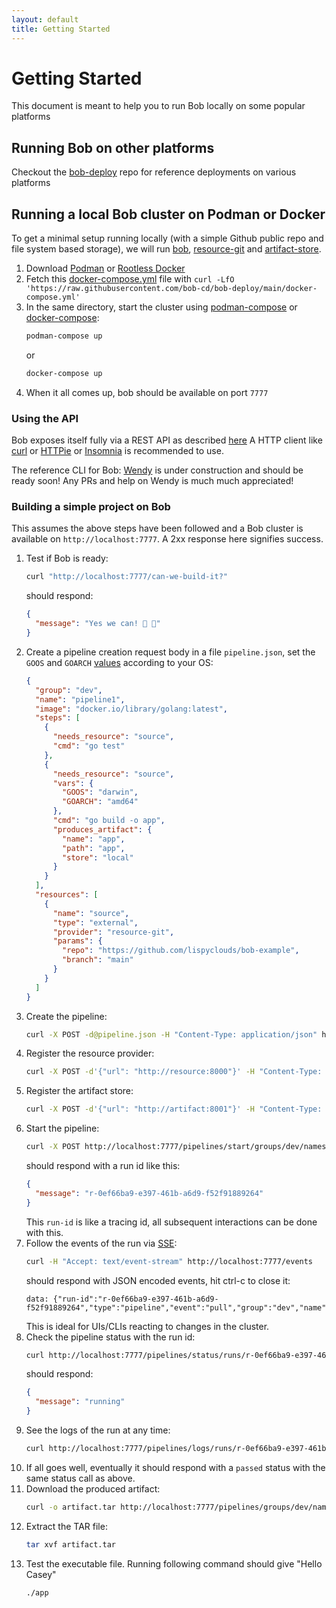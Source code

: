 ```yaml
---
layout: default
title: Getting Started
---
```


# Getting Started

This document is meant to help you to run Bob locally on some popular platforms

## Running Bob on other platforms

Checkout the [bob-deploy](https://github.com/bob-cd/bob-deploy) repo for reference deployments on various platforms

## Running a local Bob cluster on Podman or Docker

To get a minimal setup running locally (with a simple Github public repo and file system based storage), we will run [bob](https://github.com/bob-cd/bob), [resource-git](https://github.com/bob-cd/resource-git) and [artifact-store](https://github.com/bob-cd/artifact-local).

1. Download [Podman](https://podman.io/getting-started/installation) or [Rootless Docker](https://docs.docker.com/engine/security/rootless/)
1. Fetch this [docker-compose.yml](https://github.com/bob-cd/bob-deploy/blob/main/docker-compose.yml) file with `curl -LfO 'https://raw.githubusercontent.com/bob-cd/bob-deploy/main/docker-compose.yml'`
1. In the same directory, start the cluster using [podman-compose](https://github.com/containers/podman-compose#installation) or [docker-compose](https://docs.docker.com/compose/):
   ```bash
   podman-compose up
   ```
   or
   ```bash
   docker-compose up
   ```
1. When it all comes up, bob should be available on port `7777`

### Using the API

Bob exposes itself fully via a REST API as described [here](https://bob-cd.github.io/pages/api-reference.html)
A HTTP client like [curl](https://curl.haxx.se/) or [HTTPie](https://httpie.org/) or [Insomnia](https://insomnia.rest/) is recommended to use.

The reference CLI for Bob: [Wendy](https://github.com/bob-cd/wendy) is under construction and should be ready soon! Any PRs and help on Wendy is much much appreciated!

### Building a simple project on Bob

This assumes the above steps have been followed and a Bob cluster is available on `http://localhost:7777`. A 2xx response here signifies success.

1. Test if Bob is ready:
   ```bash
   curl "http://localhost:7777/can-we-build-it?"
   ```
   should respond:
   ```json
   {
     "message": "Yes we can! 🔨 🔨"
   }
   ```
1. Create a pipeline creation request body in a file `pipeline.json`, set the `GOOS` and `GOARCH` [values](https://golang.org/doc/install/source#environment) according to your OS:
   ```json
   {
     "group": "dev",
     "name": "pipeline1",
     "image": "docker.io/library/golang:latest",
     "steps": [
       {
         "needs_resource": "source",
         "cmd": "go test"
       },
       {
         "needs_resource": "source",
         "vars": {
           "GOOS": "darwin",
           "GOARCH": "amd64"
         },
         "cmd": "go build -o app",
         "produces_artifact": {
           "name": "app",
           "path": "app",
           "store": "local"
         }
       }
     ],
     "resources": [
       {
         "name": "source",
         "type": "external",
         "provider": "resource-git",
         "params": {
           "repo": "https://github.com/lispyclouds/bob-example",
           "branch": "main"
         }
       }
     ]
   }
   ```
1. Create the pipeline:
   ```bash
   curl -X POST -d@pipeline.json -H "Content-Type: application/json" http://localhost:7777/pipelines/groups/dev/names/pipeline1
   ```
1. Register the resource provider:
   ```bash
   curl -X POST -d'{"url": "http://resource:8000"}' -H "Content-Type: application/json" http://localhost:7777/resource-providers/resource-git
   ```
1. Register the artifact store:
   ```bash
   curl -X POST -d'{"url": "http://artifact:8001"}' -H "Content-Type: application/json" http://localhost:7777/artifact-stores/local
   ```
1. Start the pipeline:
   ```bash
   curl -X POST http://localhost:7777/pipelines/start/groups/dev/names/pipeline1
   ```
   should respond with a run id like this:
   ```json
   {
     "message": "r-0ef66ba9-e397-461b-a6d9-f52f91889264"
   }
   ```
   This `run-id` is like a tracing id, all subsequent interactions can be done with this.
1. Follow the events of the run via [SSE](https://en.wikipedia.org/wiki/Server-sent_events):
   ```bash
   curl -H "Accept: text/event-stream" http://localhost:7777/events
   ```
   should respond with JSON encoded events, hit ctrl-c to close it:
   ```
   data: {"run-id":"r-0ef66ba9-e397-461b-a6d9-f52f91889264","type":"pipeline","event":"pull","group":"dev","name":"pipeline1","timestamp":1699339368930}
   ```
   This is ideal for UIs/CLIs reacting to changes in the cluster.
1. Check the pipeline status with the run id:
   ```bash
   curl http://localhost:7777/pipelines/status/runs/r-0ef66ba9-e397-461b-a6d9-f52f91889264
   ```
   should respond:
   ```json
   {
     "message": "running"
   }
   ```
1. See the logs of the run at any time:
   ```bash
   curl http://localhost:7777/pipelines/logs/runs/r-0ef66ba9-e397-461b-a6d9-f52f91889264/offset/0/lines/50
   ```
1. If all goes well, eventually it should respond with a `passed` status with the same status call as above.
1. Download the produced artifact:
   ```bash
   curl -o artifact.tar http://localhost:7777/pipelines/groups/dev/names/pipeline1/runs/r-0ef66ba9-e397-461b-a6d9-f52f91889264/artifact-stores/local/artifact/app
   ```
1. Extract the TAR file:
   ```bash
   tar xvf artifact.tar
   ```
1. Test the executable file. Running following command should give "Hello Casey"
   ```bash
   ./app
   ```
